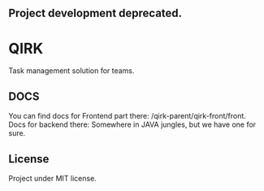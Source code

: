 ## Project development deprecated.

# QIRK

Task management solution for teams.  

## DOCS

You can find docs for Frontend part there: /qirk-parent/qirk-front/front.  
Docs for backend there: Somewhere in JAVA jungles, but we have one for sure.  

## License

Project under MIT license.
